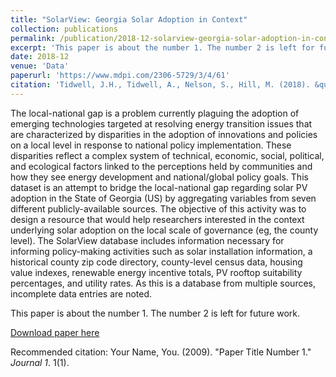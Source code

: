 ```yaml
---
title: "SolarView: Georgia Solar Adoption in Context"
collection: publications
permalink: /publication/2018-12-solarview-georgia-solar-adoption-in-context
excerpt: 'This paper is about the number 1. The number 2 is left for future work.'
date: 2018-12
venue: 'Data'
paperurl: 'https://www.mdpi.com/2306-5729/3/4/61'
citation: 'Tidwell, J.H., Tidwell, A., Nelson, S., Hill, M. (2018). &quot;SolarView: Georgia Solar Adoption in Context.&quot; <i>Data</i>. 3(4).'
---
```

The local-national gap is a problem currently plaguing the adoption of emerging technologies targeted at resolving energy transition issues that are characterized by disparities in the adoption of innovations and policies on a local level in response to national policy implementation. These disparities reflect a complex system of technical, economic, social, political, and ecological factors linked to the perceptions held by communities and how they see energy development and national/global policy goals. This dataset is an attempt to bridge the local-national gap regarding solar PV adoption in the State of Georgia (US) by aggregating variables from seven different publicly-available sources. The objective of this activity was to design a resource that would help researchers interested in the context underlying solar adoption on the local scale of governance (eg, the county level). The SolarView database includes information necessary for informing policy-making activities such as solar installation information, a historical county zip code directory, county-level census data, housing value indexes, renewable energy incentive totals, PV rooftop suitability percentages, and utility rates. As this is a database from multiple sources, incomplete data entries are noted.

This paper is about the number 1. The number 2 is left for future work.

[Download paper here](http://academicpages.github.io/files/paper1.pdf)

Recommended citation: Your Name, You. (2009). "Paper Title Number 1." <i>Journal 1</i>. 1(1).
